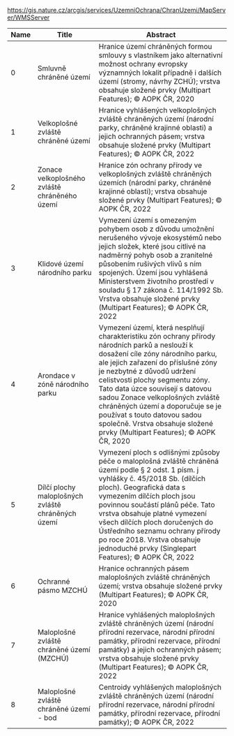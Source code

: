 https://gis.nature.cz/arcgis/services/UzemniOchrana/ChranUzemi/MapServer/WMSServer

|Name|Title|Abstract|
|--|--|--|
|0|Smluvně chráněné území|Hranice území chráněných formou smlouvy s vlastníkem jako alternativní možnost ochrany evropsky významných lokalit případně i dalších území (stromy, návrhy ZCHÚ); vrstva obsahuje složené prvky (Multipart Features); © AOPK ČR, 2020|
|1|Velkoplošné zvláště chráněné území|Hranice vyhlášených velkoplošných zvláště chráněných území (národní parky, chráněné krajinné oblasti) a jejich ochranných pásem; vrstva obsahuje složené prvky (Multipart Features); © AOPK ČR, 2022|
|2|Zonace velkoplošného zvláště chráněného území|Hranice zón ochrany přírody ve velkoplošných zvláště chráněných územích (národní parky, chráněné krajinné oblasti); vrstva obsahuje složené prvky (Multipart Features); © AOPK ČR, 2022|
|3|Klidové území národního parku|Vymezení území s omezeným pohybem osob z důvodu umožnění nerušeného vývoje ekosystémů nebo jejich složek, které jsou citlivé na nadměrný pohyb osob a zranitelné působením rušivých vlivů s ním spojených. Území jsou vyhlášená Ministerstvem životního prostředí v souladu § 17 zákona č. 114/1992 Sb. Vrstva obsahuje složené prvky (Multipart Features); © AOPK ČR, 2022|
|4|Arondace v zóně národního parku|Vymezení území, která nesplňují charakteristiku zón ochrany přírody národních parků a neslouží k dosažení cíle zóny národního parku, ale jejich zařazení do příslušné zóny je nezbytné z důvodů udržení celistvosti plochy segmentu zóny. Tato data úzce souvisejí s datovou sadou Zonace velkoplošných zvláště chráněných území a doporučuje se je používat s touto datovou sadou společně. Vrstva obsahuje složené prvky (Multipart Features); © AOPK ČR, 2020|
|5|Dílčí plochy maloplošných zvláště chráněných území|Vymezení ploch s odlišnými způsoby péče o maloplošná zvláště chráněná území podle § 2 odst. 1 písm. j vyhlášky č. 45/2018 Sb. (dílčích ploch). Geografická data s vymezením dílčích ploch jsou povinnou součástí plánů péče. Tato vrstva obsahuje platné vymezení všech dílčích ploch doručených do Ústředního seznamu ochrany přírody po roce 2018. Vrstva obsahuje jednoduché prvky (Singlepart Features); © AOPK ČR, 2022|
|6|Ochranné pásmo MZCHÚ|Hranice ochranných pásem maloplošných zvláště chráněných území; vrstva obsahuje složené prvky (Multipart Features); © AOPK ČR, 2020|
|7|Maloplošné zvláště chráněné území (MZCHÚ)|Hranice vyhlášených maloplošných zvláště chráněných území (národní přírodní rezervace, národní přírodní památky, přírodní rezervace, přírodní památky) a jejich ochranných pásem; vrstva obsahuje složené prvky (Multipart Features); © AOPK ČR, 2022|
|8|Maloplošné zvláště chráněné území - bod|Centroidy vyhlášených maloplošných zvláště chráněných území (národní přírodní rezervace, národní přírodní památky, přírodní rezervace, přírodní památky); © AOPK ČR, 2022|
